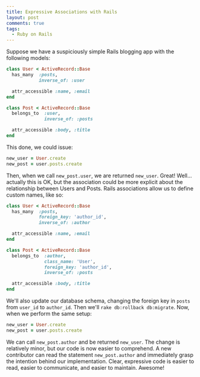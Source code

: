 ```yaml
---
title: Expressive Associations with Rails
layout: post
comments: true
tags:
  - Ruby on Rails
---
```

Suppose we have a suspiciously simple Rails blogging app with the following models:

```ruby
class User < ActiveRecord::Base
  has_many  :posts,
            inverse_of: :user

  attr_accessible :name, :email
end
```

```ruby
class Post < ActiveRecord::Base
  belongs_to  :user,
              inverse_of: :posts

  attr_accessible :body, :title
end
```

This done, we could issue:

```ruby
new_user = User.create
new_post = user.posts.create
```

Then, when we call `new_post.user`, we are returned `new_user`. Great! Well&#8230;actually this is OK, but the association could be more explicit about the relationship between Users and Posts. Rails associations allow us to define custom names, like so:

```ruby
class User < ActiveRecord::Base
  has_many  :posts,
            foreign_key: 'author_id',
            inverse_of: :author

  attr_accessible :name, :email
end
```

```ruby
class Post < ActiveRecord::Base
  belongs_to  :author,
              class_name: 'User',
              foreign_key: 'author_id',
              inverse_of: :posts

  attr_accessible :body, :title
end
```

We'll also update our database schema, changing the foreign key in `posts` from `user_id` to `author_id`. Then we'll `rake db:rollback db:migrate`. Now, when we perform the same setup:

```ruby
new_user = User.create
new_post = user.posts.create
```

We can call `new_post.author` and be returned `new_user`. The change is relatively minor, but our code is now easier to comprehend. A new contributor can read the statement `new_post.author` and immediately grasp the intention behind our implementation. Clear, expressive code is easier to read, easier to communicate, and easier to maintain. Awesome!
